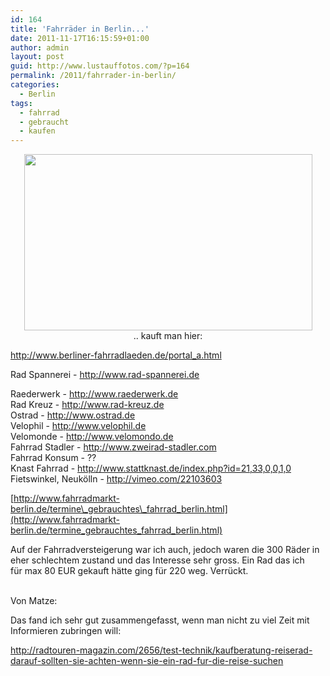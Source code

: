 ```yaml
---
id: 164
title: 'Fahrräder in Berlin...'
date: 2011-11-17T16:15:59+01:00
author: admin
layout: post
guid: http://www.lustauffotos.com/?p=164
permalink: /2011/fahrrader-in-berlin/
categories:
  - Berlin
tags:
  - fahrrad
  - gebraucht
  - kaufen
---
```

<p style="text-align: center;">
  <img class="aligncenter" src="http://www.firefly-power.de/Fahrrad-Symbol_01_KMJ.png" alt="" width="461" height="282" /><br /> .. kauft man hier:
</p>

<http://www.berliner-fahrradlaeden.de/portal_a.html>

Rad Spannerei - <http://www.rad-spannerei.de>

Raederwerk - <http://www.raederwerk.de>  
Rad Kreuz - <http://www.rad-kreuz.de>  
Ostrad - <http://www.ostrad.de>  
Velophil - <http://www.velophil.de>  
Velomonde - <http://www.velomondo.de>  
Fahrrad Stadler - <http://www.zweirad-stadler.com>  
Fahrrad Konsum - ??  
Knast Fahrrad - <http://www.stattknast.de/index.php?id=21,33,0,0,1,0>  
Fietswinkel, Neukölln - <http://vimeo.com/22103603>

[http://www.fahrradmarkt-berlin.de/termine\_gebrauchtes\_fahrrad_berlin.html](http://www.fahrradmarkt-berlin.de/termine_gebrauchtes_fahrrad_berlin.html)

Auf der Fahrradversteigerung war ich auch, jedoch waren die 300 Räder in eher schlechtem zustand und das Interesse sehr gross. Ein Rad das ich  
für max 80 EUR gekauft hätte ging für 220 weg. Verrückt.  
&nbsp;

Von Matze:

<p class="p1">
  <span class="s1">Das fand ich sehr gut zusammengefasst, wenn man nicht zu viel Zeit mit Informieren zubringen will:</span>
</p>

<p class="p2">
  <span class="s2"><a href="http://radtouren-magazin.com/2656/test-technik/kaufberatung-reiserad-darauf-sollten-sie-achten-wenn-sie-ein-rad-fur-die-reise-suchen" class="broken_link">http://radtouren-magazin.com/2656/test-technik/kaufberatung-reiserad-darauf-sollten-sie-achten-wenn-sie-ein-rad-fur-die-reise-suchen</a></span>
</p>